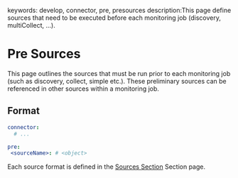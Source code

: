 keywords: develop, connector, pre, presources
description:This page define sources that need to be executed before each monitoring job (discovery, multiCollect, …).

# Pre Sources

This page outlines the sources that must be run prior to each monitoring job (such as discovery, collect, simple etc.). These preliminary sources can be referenced in other sources within a monitoring job.

## Format

```yaml
connector:
  # ...

pre:
 <sourceName>: # <object>
```

Each source format is defined in the [Sources Section](sources.md) Section page.
